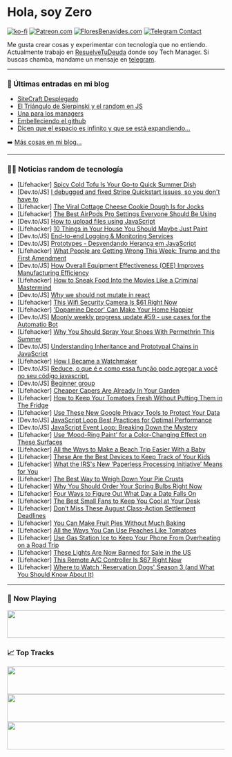 # Hola, soy Zero

[![ko-fi](https://ko-fi.com/img/githubbutton_sm.svg)](https://ko-fi.com/J3J4N0LUK)
[![Patreon.com](https://img.shields.io/endpoint.svg?url=https%3A%2F%2Fshieldsio-patreon.vercel.app%2Fapi%3Fusername%3Dzerodragon%26type%3Dpatrons&style=for-the-badge)](https://patreon.com/zerodragon)
[![FloresBenavides.com](https://img.shields.io/website?down_message=oops&label=MiBlog&style=for-the-badge&up_message=online&url=https%3A%2F%2Ffloresbenavides.com)](https://floresbenavides.com)
[![Telegram Contact](https://img.shields.io/badge/escr%C3%ADbeme-ZeroDragon-%2326A5E4?style=for-the-badge&logo=telegram)](https://t.me/zerodragon)

Me gusta crear cosas y experimentar con tecnología que no entiendo.
Actualmente trabajo en [ResuelveTuDeuda](http://github.com/resuelve) donde soy Tech Manager.
Si buscas chamba, mandame un mensaje en [telegram](https://t.me/zerodragon).

---

### 📕 Últimas entradas en mi blog
<!-- BLOG-POST-LIST:START -->
- [SiteCraft Desplegado](https://floresbenavides.com/sitecraft-desplegado/)
- [El Triángulo de Sierpinski y el random en JS](https://floresbenavides.com/el-triangulo-de-sierpinski-y-el-random-en-js/)
- [Una para los managers](https://floresbenavides.com/una-para-los-managers/)
- [Embelleciendo el github](https://floresbenavides.com/embelleciendo-el-github/)
- [Dicen que el espacio es infinito y que se está expandiendo…](https://floresbenavides.com/dicen-que-el-espacio-es-infinito-y-que-se-esta-expandiendo/)
<!-- BLOG-POST-LIST:END -->

➡️ [Más cosas en mi blog...](https://floresbenavides.com)

---

### 👨‍💻 Noticias random de tecnología
<!-- TECH-POSTS:START -->
- [Lifehacker] [Spicy Cold Tofu Is Your Go-to Quick Summer Dish](https://lifehacker.com/spicy-cold-tofu-is-your-go-to-quick-summer-dish-1850703990)
- [Dev.to/JS] [I debugged and fixed Stripe Quickstart issues, so you don&#39;t have to](https://dev.to/orliesaurus/i-debugged-and-fixed-stripe-quickstart-issues-so-you-dont-have-to-4n1j)
- [Lifehacker] [The Viral Cottage Cheese Cookie Dough Is for Jocks](https://lifehacker.com/the-viral-cottage-cheese-cookie-dough-is-for-jocks-1850702066)
- [Lifehacker] [The Best AirPods Pro Settings Everyone Should Be Using](https://lifehacker.com/best-apple-airpods-pro-settings-1847590845)
- [Dev.to/JS] [How to upload files using JavaScript](https://dev.to/uploadcare_org/how-to-upload-files-using-javascript-2759)
- [Lifehacker] [10 Things in Your House You Should Maybe Just Paint](https://lifehacker.com/10-things-in-your-house-you-should-maybe-just-paint-1850704147)
- [Dev.to/JS] [End-to-end Logging &amp; Monitoring Services](https://dev.to/vastitesinc/end-to-end-logging-monitoring-services-ckk)
- [Dev.to/JS] [Prototypes - Desvendando Herança em JavaScript](https://dev.to/jvcdomingues/prototypes-desvendando-heranca-em-javascript-518g)
- [Lifehacker] [What People are Getting Wrong This Week: Trump and the First Amendment](https://lifehacker.com/what-people-are-getting-wrong-this-week-trump-and-the-1850702466)
- [Dev.to/JS] [How Overall Equipment Effectiveness &lpar;OEE&rpar; Improves Manufacturing Efficiency](https://dev.to/mushroomsolutions/how-overall-equipment-effectiveness-oee-improves-manufacturing-efficiency-2o3n)
- [Lifehacker] [How to Sneak Food Into the Movies Like a Criminal Mastermind](https://lifehacker.com/how-to-sneak-food-into-the-movies-like-a-criminal-maste-1847802143)
- [Dev.to/JS] [Why we should not mutate in react](https://dev.to/endeavourmonk/why-we-should-not-mutate-in-react-18ej)
- [Lifehacker] [This Wifi Security Camera Is $61 Right Now](https://lifehacker.com/this-wifi-security-camera-is-61-right-now-1850686665)
- [Lifehacker] [&#39;Dopamine Decor&#39; Can Make Your Home Happier](https://lifehacker.com/dopamine-decor-can-make-your-home-happier-1850700806)
- [Dev.to/JS] [Moonly weekly progress update #59 - use cases for the Automatio Bot](https://dev.to/moonly/moonly-weekly-progress-update-59-use-cases-for-the-automatio-bot-4e2)
- [Lifehacker] [Why You Should Spray Your Shoes With Permethrin This Summer](https://lifehacker.com/spray-your-shoes-with-permethrin-this-summer-1848986173)
- [Dev.to/JS] [Understanding Inheritance and Prototypal Chains in JavaScript](https://dev.to/jacknorman235/understanding-inheritance-and-prototypal-chains-in-javascript-35k5)
- [Lifehacker] [How I Became a Watchmaker](https://lifehacker.com/how-i-became-a-watchmaker-1850683340)
- [Dev.to/JS] [Reduce, o que é e como essa função pode agregar a você no seu código javascript.](https://dev.to/gabrielgcj/reduce-o-que-e-e-como-essa-funcao-pode-agregar-a-voce-no-seu-codigo-javascript-2nkd)
- [Dev.to/JS] [Beginner group](https://dev.to/whiteglassesweb/beginner-group-28mh)
- [Lifehacker] [Cheaper Capers Are Already In Your Garden](https://lifehacker.com/cheaper-capers-are-already-in-your-garden-1850702734)
- [Lifehacker] [How to Keep Your Tomatoes Fresh Without Putting Them in The Fridge](https://lifehacker.com/the-secret-to-keeping-your-tomatoes-super-fresh-1796557866)
- [Lifehacker] [Use These New Google Privacy Tools to Protect Your Data](https://lifehacker.com/use-these-new-google-privacy-tools-to-protect-your-data-1850703726)
- [Dev.to/JS] [JavaScript Loop Best Practices for Optimal Performance](https://dev.to/robiulhr/javascript-loop-best-practices-for-optimal-performance-2pem)
- [Dev.to/JS] [JavaScript Event Loop: Breaking Down the Mystery](https://dev.to/ocodista/javascript-event-loop-breaking-down-the-mystery-2c9f)
- [Lifehacker] [Use ‘Mood-Ring Paint’ for a Color-Changing Effect on These Surfaces](https://lifehacker.com/use-mood-ring-paint-for-a-color-changing-effect-on-th-1850701087)
- [Lifehacker] [All the Ways to Make a Beach Trip Easier With a Baby](https://lifehacker.com/put-these-things-in-a-cooler-for-your-babys-first-beach-1849089429)
- [Lifehacker] [These Are the Best Devices to Keep Track of Your Kids](https://lifehacker.com/these-are-the-best-devices-to-keep-track-of-your-kids-1850702766)
- [Lifehacker] [What the IRS&#39;s New ‘Paperless Processing Initiative’ Means for You](https://lifehacker.com/what-the-irss-new-paperless-processing-initiative-mea-1850703316)
- [Lifehacker] [The Best Way to Weigh Down Your Pie Crusts](https://lifehacker.com/weigh-down-your-pie-crusts-with-sugar-1830228677)
- [Lifehacker] [Why You Should Order Your Spring Bulbs Right Now](https://lifehacker.com/why-you-should-order-your-spring-bulbs-right-now-1850701400)
- [Lifehacker] [Four Ways to Figure Out What Day a Date Falls On](https://lifehacker.com/the-best-ways-to-figure-out-what-day-a-date-falls-on-1850702111)
- [Lifehacker] [The Best Small Fans to Keep You Cool at Your Desk](https://lifehacker.com/the-best-small-fans-to-keep-you-cool-at-your-desk-1850700777)
- [Lifehacker] [Don’t Miss These August Class-Action Settlement Deadlines](https://lifehacker.com/don-t-miss-these-august-class-action-settlement-deadlin-1850697654)
- [Lifehacker] [You Can Make Fruit Pies Without Much Baking](https://lifehacker.com/you-can-make-fruit-pies-without-much-baking-1850701310)
- [Lifehacker] [All the Ways You Can Use Peaches Like Tomatoes](https://lifehacker.com/all-the-ways-you-can-use-peaches-like-tomatoes-1850700834)
- [Lifehacker] [Use Gas Station Ice to Keep Your Phone From Overheating on a Road Trip](https://lifehacker.com/use-gas-station-ice-to-keep-your-phone-from-overheating-1850700029)
- [Lifehacker] [These Lights Are Now Banned for Sale in the US](https://lifehacker.com/these-lights-are-now-banned-for-sale-in-the-us-1850700832)
- [Lifehacker] [This Remote A/C Controller Is $67 Right Now](https://lifehacker.com/this-remote-a-c-controller-is-67-right-now-1850686436)
- [Lifehacker] [Where to Watch &#39;Reservation Dogs&#39; Season 3 &lpar;and What You Should Know About It&rpar;](https://lifehacker.com/where-to-watch-reservation-dogs-season-3-and-what-you-1850686196)<!-- TECH-POSTS:END -->

---

### 🎵 Now Playing
<a href="https://spotify-now-playing-dun.vercel.app/now-playing?open"><img src="https://spotify-now-playing-dun.vercel.app/now-playing" width="540" height="64"></a>

### 📈 Top Tracks
<a href="https://spotify-now-playing-dun.vercel.app/top-tracks?i=1&open"><img src="https://spotify-now-playing-dun.vercel.app/top-tracks?i=1" width="540" height="64"></a>
<a href="https://spotify-now-playing-dun.vercel.app/top-tracks?i=2&open"><img src="https://spotify-now-playing-dun.vercel.app/top-tracks?i=2" width="540" height="64"></a>
<a href="https://spotify-now-playing-dun.vercel.app/top-tracks?i=3&open"><img src="https://spotify-now-playing-dun.vercel.app/top-tracks?i=3" width="540" height="64"></a>
